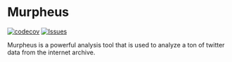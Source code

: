 # Murpheus

[![codecov](https://codecov.io/gh/Social-Media-Public-Analysis/murpheus/branch/master/graph/badge.svg?token=S652XM8QA6)](https://codecov.io/gh/Social-Media-Public-Analysis/murpheus)
[![Issues](https://img.shields.io/github/issues-raw/tterb/PlayMusic.svg?maxAge=25000)](https://github.com/Social-Media-Public-Analysis/murpheus/issues)

Murpheus is a powerful analysis tool that is used to analyze a ton of twitter data from the internet archive.
